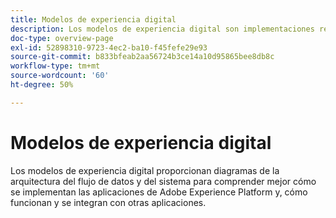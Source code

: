 ```yaml
---
title: Modelos de experiencia digital
description: Los modelos de experiencia digital son implementaciones repetibles creadas para tratar estrategias y solucionar problemas empresariales existentes. Aceleran el tiempo de creación de valor y ofrecen una ruta rápida hacia el éxito.
doc-type: overview-page
exl-id: 52898310-9723-4ec2-ba10-f45fefe29e93
source-git-commit: b833bfeab2aa56724b3ce14a10d95865bee8db8c
workflow-type: tm+mt
source-wordcount: '60'
ht-degree: 50%

---
```


# Modelos de experiencia digital

Los modelos de experiencia digital proporcionan diagramas de la arquitectura del flujo de datos y del sistema para comprender mejor cómo se implementan las aplicaciones de Adobe Experience Platform y, cómo funcionan y se integran con otras aplicaciones.